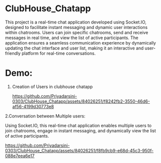 # ClubHouse_Chatapp

This project is a real-time chat application developed using Socket.IO, designed to facilitate instant messaging and dynamic user interactions within chatrooms. Users can join specific chatrooms, send and receive messages in real time, and view the list of active participants. The application ensures a seamless communication experience by dynamically updating the chat interface and user list, making it an interactive and user-friendly platform for real-time conversations.


# Demo:

1. Creation of Users in clubhouse chatapp
   
   https://github.com/Priyadarsini-0303/ClubHouse_Chatapp/assets/84026251/f8242fb2-3550-46d6-af56-4199d30773e8

   





2.Conversation between Multiple users:
                    
  Using Socket.IO, this real-time chat application enables multiple users to join chatrooms, engage in instant messaging, and dynamically view the list of active participants.


   https://github.com/Priyadarsini-0303/ClubHouse_Chatapp/assets/84026251/f8fb9cb9-e68d-45c3-950f-088e7eea6e17

                
